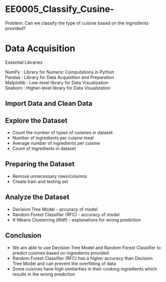 # EE0005_Classify_Cusine-
Problem: Can we classify the type of cuisine based on the ingredients provided? 

# Data Acquisition 
Essential Libraries

NumPy : Library for Numeric Computations in Python <br/>
Pandas : Library for Data Acquisition and Preparation <br/>
Matplotlib : Low-level library for Data Visualization <br/>
Seaborn : Higher-level library for Data Visualization <br/>

## Import Data and Clean Data 

## Explore the Dataset 
- Count the number of types of cuisines in dataset 
- Number of ingredients per cuisine meal
- Average number of ingredients per cuisine 
- Count of ingredients in dataset 

## Preparing the Dataset 
- Remove unnecessary rows/columns 
- Create train and testing set 

## Analyze the Dataset 
- Decision Tree Model - accuracy of model 
- Random Forest Classifier (RFC) - accuracy of model 
- K-Means Clusterring (tfldf) - explanations for wrong prediction 

## Conclusion 
- We are able to use Decision Tree Model and Random Forest Classifier to predict cuisines based on ingredients provided
- Random Forest Classifier (RFC) has a higher accuracy than Decision Tree Model and can prevent the overfitting of data
- Some cuisines have high similarities in their cooking ingredients which results in the wrong prediction






